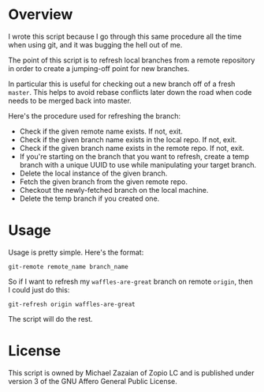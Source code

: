 # Overview

I wrote this script because I go through this same procedure all the time when
using git, and it was bugging the hell out of me.

The point of this script is to refresh local branches from a remote repository
in order to create a jumping-off point for new branches.

In particular this is useful for checking out a new branch off of a fresh
`master`. This helps to avoid rebase conflicts later down the road when code
needs to be merged back into master.

Here's the procedure used for refreshing the branch:
* Check if the given remote name exists. If not, exit.
* Check if the given branch name exists in the local repo. If not, exit.
* Check if the given branch name exists in the remote repo. If not, exit.
* If you're starting on the branch that you want to refresh, create a temp
  branch with a unique UUID to use while manipulating your target branch.
* Delete the local instance of the given branch.
* Fetch the given branch from the given remote repo.
* Checkout the newly-fetched branch on the local machine.
* Delete the temp branch if you created one.

# Usage

Usage is pretty simple. Here's the format:

`git-remote remote_name branch_name`

So if I want to refresh my `waffles-are-great` branch on remote `origin`, then
I could just do this:

`git-refresh origin waffles-are-great`

The script will do the rest.

# License

This script is owned by Michael Zazaian of Zopio LC and is published under
version 3 of the GNU Affero General Public License.
